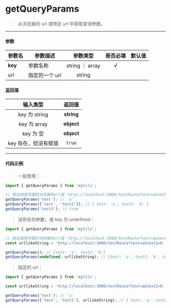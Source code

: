 # getQueryParams

> 从浏览器的 url 或特定 url 中获取查询参数。

---

#### 参数

| 参数名  | 参数描述       |    参数类型     | 是否必填 | 默认值 |
| ------- | -------------- | :-------------: | :------: | :----: |
| **key** | 参数名称       | string ｜ array |    √     |        |
| url     | 指定的一个 url |     string      |          |        |

#### 返回值

|       输入类型       |   返回值   |
| :------------------: | :--------: |
|    key 为 string     | **string** |
|     key 为 array     | **object** |
|      key 为 空       | **object** |
| key 存在，但没有赋值 |   `true`   |

---

#### 代码示例

> 一般使用：

```js
import { getQueryParams } from 'mytils';

// 假设调用页面的浏览器的url是：http://localhost:3000/testRoute?test=a&test2=b&test3
getQueryParams('test'); // 'a'
getQueryParams(['test', 'test2']); // { test: 'a', test2: 'b' }
getQueryParams('test3'); // true
```

> 没有任何参数，或 key 为 undefined：

```js
import { getQueryParams } from 'mytils';

// 假设调用页面的浏览器的url是：http://localhost:3000/testRoute?test=a&test2=b&test3=c
const urllikeString = 'http://localhost:3000/testRoute?test=a&test2=b';

getQueryParams(); // {test: 'a', test2: 'b'}
getQueryParams(undefined, urllikeString); // {test: 'a', test2: 'b', test3: 'c'}
```

> 指定的 url：

```js
import { getQueryParams } from 'mytils';

const urllikeString = 'http://localhost:3000/testRoute?test=a&test2=b';

getQueryParams('test'); // 'a'
getQueryParams(['test', 'test2'], urllikeString); // { test: 'a', test2: 'b' }
```

